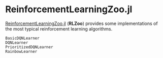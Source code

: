 # ReinforcementLearningZoo.jl

[ReinforcementLearningZoo.jl](https://github.com/JuliaReinforcementLearning/ReinforcementLearningZoo.jl) (**RLZoo**) provides some implementations of the most typical reinforcement learning algorithms.

```@docs
BasicDQNLearner
DQNLearner
PrioritizedDQNLearner
RainbowLearner
```